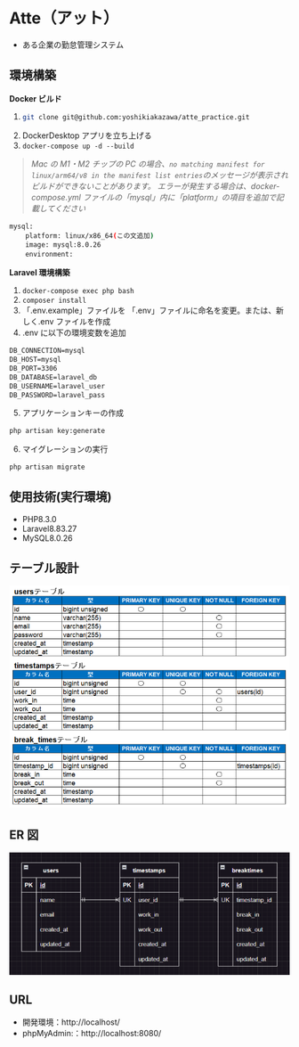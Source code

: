 # Atte（アット）

- ある企業の勤怠管理システム

## 環境構築

**Docker ビルド**

1. ```bash
   git clone git@github.com:yoshikiakazawa/atte_practice.git
   ```
2. DockerDesktop アプリを立ち上げる
3. `docker-compose up -d --build`

> _Mac の M1・M2 チップの PC の場合、`no matching manifest for linux/arm64/v8 in the manifest list entries`のメッセージが表示されビルドができないことがあります。
> エラーが発生する場合は、docker-compose.yml ファイルの「mysql」内に「platform」の項目を追加で記載してください_

```bash
mysql:
    platform: linux/x86_64(この文追加)
    image: mysql:8.0.26
    environment:
```

**Laravel 環境構築**

1. `docker-compose exec php bash`
2. `composer install`
3. 「.env.example」ファイルを 「.env」ファイルに命名を変更。または、新しく.env ファイルを作成
4. .env に以下の環境変数を追加

```text
DB_CONNECTION=mysql
DB_HOST=mysql
DB_PORT=3306
DB_DATABASE=laravel_db
DB_USERNAME=laravel_user
DB_PASSWORD=laravel_pass
```

5. アプリケーションキーの作成

```bash
php artisan key:generate
```

6. マイグレーションの実行

```bash
php artisan migrate
```

## 使用技術(実行環境)

- PHP8.3.0
- Laravel8.83.27
- MySQL8.0.26

## テーブル設計

![alt](image-1.png)

## ER 図

![alt](image.png)

## URL

- 開発環境：http://localhost/
- phpMyAdmin:：http://localhost:8080/
